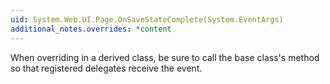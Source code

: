 ```yaml
---
uid: System.Web.UI.Page.OnSaveStateComplete(System.EventArgs)
additional_notes.overrides: *content
---
```


<p>When overriding <xref href="System.Web.UI.Page.OnSaveStateComplete(System.EventArgs)"></xref> in a derived class, be sure to call the base class's <xref href="System.Web.UI.Page.OnSaveStateComplete(System.EventArgs)"></xref> method so that registered delegates receive the event.</p>


